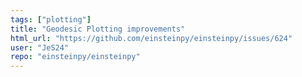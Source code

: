```yaml
---
tags: ["plotting"]
title: "Geodesic Plotting improvements"
html_url: "https://github.com/einsteinpy/einsteinpy/issues/624"
user: "JeS24"
repo: "einsteinpy/einsteinpy"
---
```


